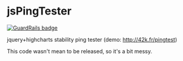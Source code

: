 jsPingTester
============

[![GuardRails badge](https://badges.production.guardrails.io/moul/jsPingTester.svg)](https://www.guardrails.io)

jquery+highcharts stability ping tester (demo: http://42k.fr/pingtest)

This code wasn't mean to be released, so it's a bit messy.


